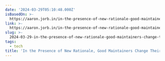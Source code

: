 ```yaml
---
date: '2024-03-29T05:10:48.000Z'
isBasedOn: >-
  https://aaron.jorb.in/in-the-presence-of-new-rationale-good-maintainers-change-their-mind-often/
link: >-
  https://aaron.jorb.in/in-the-presence-of-new-rationale-good-maintainers-change-their-mind-often/
slug: >-
  2024-03-29-in-the-presence-of-new-rationale-good-maintainers-change-their-mind-often
tags:
  - tech
title: 'In the Presence of New Rationale, Good Maintainers Change Their Mind Often '
---
```


